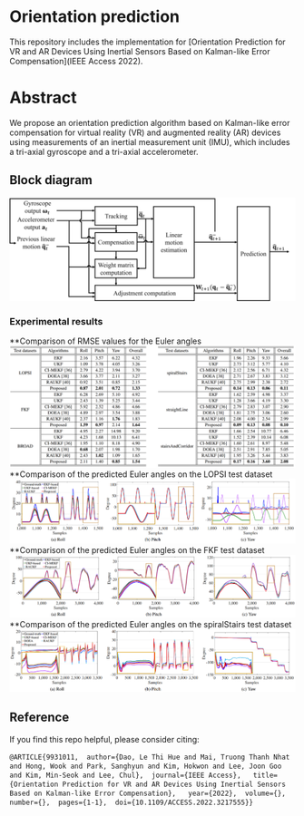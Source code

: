 # Orientation prediction
This repository includes the implementation for [Orientation Prediction for VR and AR Devices Using Inertial Sensors Based on Kalman-like Error Compensation](IEEE Access 2022).

# Abstract
We propose an orientation prediction algorithm based on Kalman-like error compensation for virtual reality (VR) and augmented reality (AR) devices using measurements of an inertial measurement unit (IMU), which includes a tri-axial gyroscope and a tri-axial accelerometer.

## Block diagram
![block_diagram](./figures/algorithm.png)

### Experimental results
**Comparison of RMSE values for the Euler angles
![results](./figures/results.png)
**Comparison of the predicted Euler angles on the LOPSI test dataset
![results](./figures/LOPSI.png)
**Comparison of the predicted Euler angles on the FKF test dataset
![results](./figures/FKF.png)
**Comparison of the predicted Euler angles on the spiralStairs test dataset
![results](./figures/spiralStairs.png)
## Reference

If you find this repo helpful, please consider citing:

```
@ARTICLE{9931011,  author={Dao, Le Thi Hue and Mai, Truong Thanh Nhat and Hong, Wook and Park, Sanghyun and Kim, Hokwon and Lee, Joon Goo and Kim, Min-Seok and Lee, Chul},  journal={IEEE Access},   title={Orientation Prediction for VR and AR Devices Using Inertial Sensors Based on Kalman-like Error Compensation},   year={2022},  volume={},  number={},  pages={1-1},  doi={10.1109/ACCESS.2022.3217555}}
```
